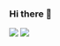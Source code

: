 ### Hi there 👋
![](https://github-readme-stats.vercel.app/api?username=AyakaKamata&count_private=true&show_icons=true&theme=moltack)
![](https://github-readme-stats.vercel.app/api/top-langs/?username=AyakaKamata&layout=pie&theme=moltack)
<!--
**AyakaKamata/AyakaKamata** is a ✨ _special_ ✨ repository because its `README.md` (this file) appears on your GitHub profile.

Here are some ideas to get you started:

- 🔭 I’m currently working on ...
- 🌱 I’m currently learning ...
- 👯 I’m looking to collaborate on ...
- 🤔 I’m looking for help with ...
- 💬 Ask me about ...
- 📫 How to reach me: ...
- 😄 Pronouns: ...
- ⚡ Fun fact: ...
-->
